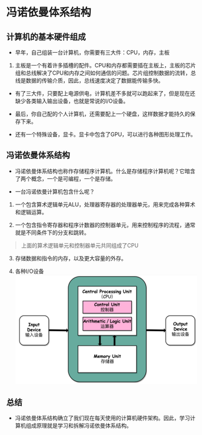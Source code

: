 # 冯诺依曼体系结构

## 计算机的基本硬件组成

* 早年，自己组装一台计算机，你需要有三大件：CPU，内存，主板

1. 主板是一个有着许多插槽的配件。CPU和内存都需要插在主板上，主板的芯片组和总线解决了CPU和内存之间如何通信的问题。芯片组控制数据的流转，总线是数据的传输介质，因此，总线速度决定了数据能传输多快。

* 有了三大件，只要配上电源供电，计算机差不多就可以跑起来了，但是现在还缺少各类输入输出设备，也就是常说的I/O设备。

* 最后，你自己配的个人计算机，还需要配上一个硬盘，这样数据才能持久的保存下来。

* 还有一个特殊设备，显卡。显卡中包含了GPU，可以进行各种图形处理工作。

## 冯诺依曼体系结构

* 冯诺依曼体系结构也称作存储程序计算机。什么是存储程序计算机呢？它暗含了两个概念，一个是可编程，一个是存储。

* 一台冯诺依曼计算机包含什么呢？

1. 一个包含算术逻辑单元ALU，处理器寄存器的处理器单元，用来完成各种算术和逻辑运算。

2. 一个包含指令寄存器和程序计数器的控制器单元，用来控制程序的流程，通常就是不同条件下的分支和跳转。
> 上面的算术逻辑单元和控制器单元共同组成了CPU

3. 存储数据和指令的内存，以及更大容量的外存。

4. 各种I/O设备
![冯诺依曼体系结构](./img/fnym.png)
## 总结

* 冯诺依曼体系结构确立了我们现在每天使用的计算机硬件架构。因此，学习计算机组成原理就是学习和拆解冯诺依曼体系结构。
